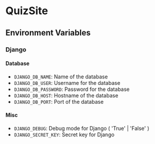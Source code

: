 # QuizSite

## Environment Variables
### Django
#### Database
- `DJANGO_DB_NAME`: Name of the database
- `DJANGO_DB_USER`: Username for the database
- `DJANGO_DB_PASSWORD`: Password for the database
- `DJANGO_DB_HOST`: Hostname of the database
- `DJANGO_DB_PORT`: Port of the database
#### Misc
- `DJANGO_DEBUG`: Debug mode for Django ( 'True' | 'False' )
- `DJANGO_SECRET_KEY`: Secret key for Django
